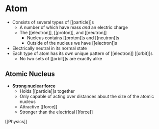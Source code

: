 # Atom

- Consists of several types of [[particle]]s
  - A number of which have mass _and_ an electric charge
  - The [[electron]], [[proton]], and [[neutron]]
    - Nucleus contains [[proton]]s and [[neutron]]s
    - Outside of the nucleus we have [[electron]]s
- Electrically neutral in its normal state
- Each type of atom has its own unique pattern of [[electron]] [[orbit]]s
  - No two sets of [[orbit]]s are exactly alike

## Atomic Nucleus

- **Strong nuclear force**
  - Holds [[particle]]s together
  - Only capable of acting over distances about the size of the atomic nucleus
  - Attractive [[force]]
  - Stronger than the electrical [[force]]

[[Physics]]

